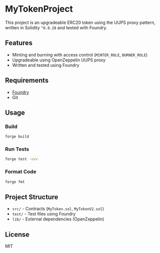 # MyTokenProject

This project is an upgradeable ERC20 token using the UUPS proxy pattern, written in Solidity `^0.8.28` and tested with Foundry.

## Features

- Minting and burning with access control (`MINTER_ROLE`, `BURNER_ROLE`)
- Upgradeable using OpenZeppelin UUPS proxy
- Written and tested using Foundry

## Requirements

- [Foundry](https://book.getfoundry.sh/getting-started/installation)
- Git

## Usage

### Build

```bash
forge build
```

### Run Tests

```bash
forge test -vvv
```

### Format Code

```bash
forge fmt
```

## Project Structure

- `src/` - Contracts (`MyToken.sol`, `MyTokenV2.sol`)
- `test/` - Test files using Foundry
- `lib/` - External dependencies (OpenZeppelin)

## License

MIT

